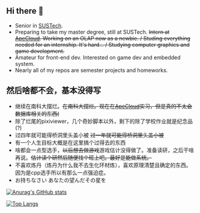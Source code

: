 ## Hi there 👋

- Senior in [SUSTech](https://www.sustech.edu.cn/en/).
- Preparing to take my master degree, still at SUSTech. ~~Intern at [ApeCloud](https://github.com/apecloud). Working on an OLAP now as a newbie. / Studing everything needed for an internship. It's hard... / Studying computer graphics and game development.~~
- Amateur for front-end dev. Interested on game dev and embedded system.
- Nearly all of my repos are semester projects and homeworks.

## 然后啥都不会，基本没得写

- 继续在南科大摆烂。~~在南科大摆烂。现在在[ApeCloud](https://github.com/apecloud)实习，但是真的不太会数据库相关的东西(~~ 
- 除了烂尾的pixiviewer，几个奇妙脚本以外，剩下的除了学校作业就是纪念品(?)
- 过四年就可能得桥洞里头盖小被 ~~过一年就可能得桥洞里头盖小被~~
- 有一个人生目标大概是在这里搞个过得去的东西
- 啥都会一点型选手，~~以后想去做游戏~~游戏估计没得做了。准备读研，之后干啥再说。~~估计读个研然后随便找个班上吧。最好是能做系统。~~
- 不喜欢炼丹（炼丹为什么我不去生化环材炼），喜欢原理清楚且确定的东西。因为是cpp选手所以有那么一点强迫症。
- お持ちなさい あなたの望んだその星を

[![Anurag's GitHub stats](https://github-readme-stats.vercel.app/api?username=Fros1er)](https://github.com/anuraghazra/github-readme-stats)

[![Top Langs](https://github-readme-stats.vercel.app/api/top-langs/?username=Fros1er&layout=compact&hide=vhdl,verilog,systemverilog,assembly,plpgsql)](https://github.com/anuraghazra/github-readme-stats)
